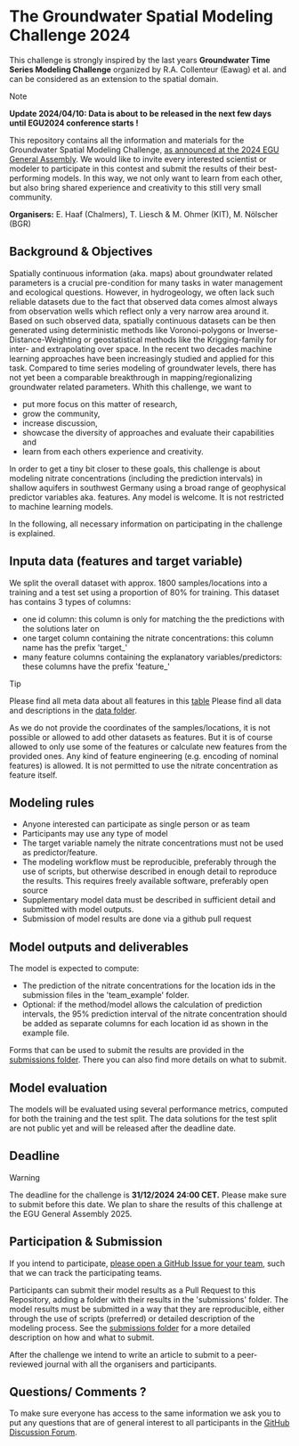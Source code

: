 # The Groundwater Spatial Modeling Challenge 2024

This challenge is strongly inspired by the last years **Groundwater Time Series Modeling Challenge** organized by R.A. Collenteur (Eawag) et al. and can be considered as an extension to the spatial domain.


> [!NOTE]
> **Update 2024/04/10: Data is about to be released in the next few days until EGU2024 conference starts !**


This repository contains all the information and materials for the Groundwater Spatial Modeling Challenge, [as 
announced at the 2024 EGU General Assembly](https://meetingorganizer.copernicus.org/EGU24/EGU24-10386.html).
We would like to invite every interested scientist or modeler to participate in this contest and submit the results of their best-performing models.
In this way, we not only want to learn from each other, but also bring shared experience and creativity to this still very small community.

**Organisers:**  E. Haaf (Chalmers), T. Liesch & M. Ohmer (KIT), M. Nölscher (BGR)


## Background & Objectives

Spatially continuous information (aka. maps) about groundwater related parameters is a crucial pre-condition for many tasks in water management and ecological questions.
However, in hydrogeology, we often lack such reliable datasets due to the fact that observed data comes almost always from observation wells which reflect only a very narrow area around it. Based on such observed data, spatially continuous datasets can be then generated using deterministic methods like Voronoi-polygons or Inverse-Distance-Weighting or geostatistical methods like the Krigging-family for inter- and extrapolating over space. In the recent two decades machine learning approaches have been increasingly studied and applied for this task. Compared to time series modeling of groundwater levels, there has not yet been a comparable breakthrough in mapping/regionalizing groundwater related parameters.
Whith this challenge, we want to 

- put more focus on this matter of research,
- grow the community,
- increase discussion,
- showcase the diversity of approaches and evaluate their capabilities and
- learn from each others experience and creativity.

In order to get a tiny bit closer to these goals, this challenge is about modeling nitrate concentrations (including the prediction intervals) in shallow aquifers in southwest Germany using a broad range of geophysical predictor variables aka. features. Any model is welcome. It is not restricted to machine learning models.

In the following, all necessary information on participating in the challenge is explained.


## Inputa data (features and target variable) 

We split the overall dataset with approx. 1800 samples/locations into a training and a test set using a proportion of 80% for training.
This dataset has contains 3 types of columns:

- one id column: this column is only for matching the the predictions with the solutions later on
- one target column containing the nitrate concentrations: this column name has the prefix 'target_'
- many feature columns containing the explanatory variables/predictors: these columns have the prefix 'feature_'

> [!TIP]
> Please find all meta data about all features in this [table](https://groundwater-spatial-modeling-challenge.github.io/challenge2024/features.html)
> Please find all data and descriptions in the [data folder](https://github.com/Groundwater-Spatial-Modeling-Challenge/challenge2024/tree/main/data).

As we do not provide the coordinates of the samples/locations, it is not possible or allowed to add other datasets as features. But it is of course allowed to only use some of the features or calculate new features from the provided ones. Any kind of feature engineering (e.g. encoding of nominal features) is allowed. It is not permitted to use the nitrate concentration as feature itself.

## Modeling rules

- Anyone interested can participate as single person or as team
- Participants may use any type of model
- The target variable namely the nitrate concentrations must not be used as predictor/feature. 
- The modeling workflow must be reproducible, preferably through the use of scripts, but otherwise described in 
  enough detail to reproduce the results. This requires freely available software, preferably open source
- Supplementary model data must be described in sufficient detail and submitted with model outputs.
- Submission of model results are done via a github pull request

## Model outputs and deliverables

The model is expected to compute: 

-	The prediction of the nitrate concentrations for the location ids in the submission files in the  'team_example' folder. 
- Optional: if the method/model allows the calculation of prediction intervals, the 95% prediction interval of the nitrate concentration should be added as separate columns for each location id as shown in the example file.

Forms that can be used to submit the results are provided in the [submissions folder](https://github.com/Groundwater-Spatial-Modeling-Challenge/challenge2024/tree/main/submissions). 
There you can also find more details on what to submit.

## Model evaluation

The models will be evaluated using several performance metrics, computed for both the 
training and the test split. The data solutions for the test split are not public yet and will be 
released after the deadline date.

## Deadline

> [!WARNING]
> The deadline for the challenge is **31/12/2024 24:00 CET.** Please make sure to submit before this date. We plan to share the results of this challenge at the EGU General Assembly 2025.

## Participation & Submission
If you intend to participate, [please open a GitHub Issue for your team](https://github.com/Groundwater-Spatial-Modeling-Challenge/challenge2024/issues), such that we can track the participating teams.

Participants can submit their model results as a Pull Request to this Repository, adding a folder with their results 
in the 'submissions' folder. The model results must be submitted in a way that they are reproducible, either through 
the use of scripts (preferred) or detailed description of the modeling process. See the [submissions folder](https://github.com/Groundwater-Spatial-Modeling-Challenge/challenge2024/tree/main/submissions) for a more detailed description on how and what to submit.

After the challenge we intend to write an article to submit to a peer-reviewed journal with all the organisers and participants.

## Questions/ Comments ?

To make sure everyone has access to the same information we ask you to put any questions that are of general 
interest to all participants in the [GitHub Discussion Forum](https://github.com/Groundwater-Spatial-Modeling-Challenge/challenge2024/discussions).



